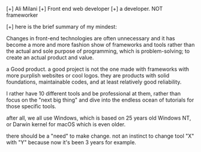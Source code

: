 [+] Ali Milani
[+] Front end web developer
[+] a developer. NOT frameworker

[+] here is the brief summary of my mindest: 

Changes in front-end technologies are often unnecessary and it has become a more and more fashion show of frameworks and tools rather than the actual and sole purpose of programming, which is problem-solving; to create an actual product and value.

a Good product. a good project is not the one made with frameworks with more purplish websites or cool logos. they are products with solid foundations, maintainable codes, and at least relatively good reliability. 

I rather have 10 different tools and be professional at them, rather than focus on the "next big thing" and dive into the endless ocean of tutorials for those specific tools. 

after all, we all use Windows, which is based on 25 years old Windows NT, or Darwin kernel for macOS which is even older. 

there should be a "need" to make change. not an instinct to change tool "X" with "Y" because now it's been 3 years for example. 
